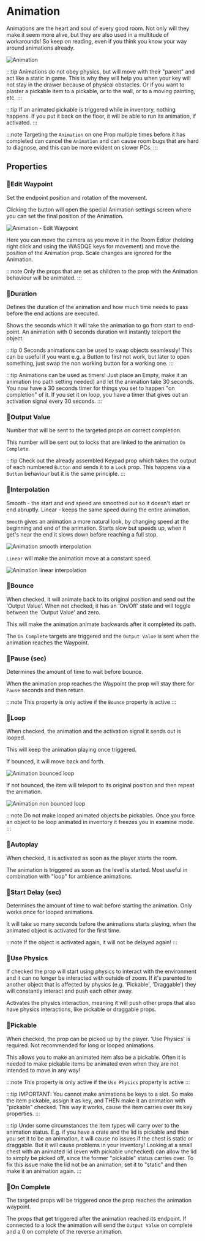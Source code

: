 # Animation

Animations are the heart and soul of every good room. Not only will they make it seem more alive, but they are also used in a multitude of workarounds! So keep on reading, even if you think you know your way around animations already.

![Animation](./img/animation_selector.png)

:::tip
Animations do not obey physics, but will move with their "parent" and act like a static in game. 
This is why they will help you when your key will not stay in the drawer because of physical obstacles. 
Or if you want to plaster a pickable item to a pickable, or to the wall, or to a moving painting, etc.
:::

:::tip
If an animated pickable is triggered while in inventory, nothing happens. If you put it back on the floor, it will be able to run its animation, if activated.
:::

:::note
Targeting the `Animation` on one Prop multiple times before it has completed can cancel the `Animation` and can cause room bugs that are hard to diagnose, and this can be more evident on slower PCs.
:::

## Properties

### :small_orange_diamond:Edit Waypoint

<div className="highlight-div">
Set the endpoint position and rotation of the movement.
</div>

Clicking the button will open the special Animation settings screen where you can set the final position of the Animation.

![Animation - Edit Waypoint](./img/animation_settings.png)

Here you can move the camera as you move it in the Room Editor (holding right click and using the WASDQE keys for movement) and move the position of the Animation prop. Scale changes are ignored for the Animation.

:::note
Only the props that are set as children to the prop with the Animation behaviour will be animated.
:::

### :small_orange_diamond:Duration

<div className="highlight-div">
Defines the duration of the animation and how much time needs to pass before the end actions are executed.
</div>

Shows the seconds which it will take the animation to go from start to end-point. An animation with 0 seconds duration will instantly teleport the object.

:::tip
0 Seconds animations can be used to swap objects seamlessly! This can be useful if you want e.g. a Button to first not work, but later to open something, just swap the non working button for a working one.
:::

:::tip
Animations can be used as timers!
Just place an Empty, make it an animation (no path setting needed) and let the animation take 30 seconds.
You now have a 30 seconds timer for things you set to happen "on completion" of it.
If you set it on loop, you have a timer that gives out an activation signal every 30 seconds.
:::

### :small_orange_diamond:Output Value

<div className="highlight-div">
Number that will be sent to the targeted props on correct completion.
</div>

This number will be sent out to locks that are linked to the animation `On Complete`.

:::tip
Check out the already assembled Keypad prop which takes the output of each numbered `Button` and sends it to a `Lock` prop. This happens via a `Button` behaviour but it is the same principle.
:::

### :small_orange_diamond:Interpolation

<div className="highlight-div">
Smooth - the start and end speed are smoothed out so it doesn't start or end abruptly.
Linear - keeps the same speed during the entire animation.
</div>

`Smooth` gives an animation a more natural look, by changing speed at the beginning and end of the animation. Starts slow but speeds up, when it get's near the end it slows down before reaching a full stop.


![Animation smooth interpolation](./img/animation_smooth.gif)


`Linear` will make the animation move at a constant speed.

![Animation linear interpolation](./img/animation_linear.gif)


### :small_orange_diamond:Bounce

<div className="highlight-div">
When checked, it will animate back to its original position and send out the 'Output Value'.
When not checked, it has an 'On/Off' state and will toggle between the 'Output Value' and zero.
</div>

This will make the animation animate backwards after it completed its path.

The `On Complete` targets are triggered and the `Output Value` is sent when the animation reaches the Waypoint.


### :small_orange_diamond:Pause (sec)

<div className="highlight-div">
Determines the amount of time to wait before bounce.
</div>

When the animation prop reaches the Waypoint the prop will stay there for `Pause` seconds and then return.

:::note
This property is only active if the `Bounce` property is active
:::

### :small_orange_diamond:Loop

<div className="highlight-div">
When checked, the animation and the activation signal it sends out is looped.
</div>

This will keep the animation playing once triggered.

If bounced, it will move back and forth.

![Animation bounced loop](./img/animation_linear.gif)

If not bounced, the item will teleport to its original position and then repeat the animation.

![Animation non bounced loop](./img/animation_loop.gif)

:::note
Do not make looped animated objects be pickables. Once you force an object to be loop animated in inventory it freezes you in examine mode.
:::

### :small_orange_diamond:Autoplay
<div className="highlight-div">
When checked, it is activated as soon as the player starts the room.
</div>

The animation is triggered as soon as the level is started. Most useful in combination with "loop" for ambience animations.

### :small_orange_diamond:Start Delay (sec)

<div className="highlight-div">
Determines the amount of time to wait before starting the animation. Only works once for looped animations.
</div>

It will take so many seconds before the animations starts playing, when the animated object is activated for the first time.

:::note
If the object is activated again, it will not be delayed again!
:::

### :small_orange_diamond:Use Physics

<div className="highlight-div">
If checked the prop will start using physics to interact with the environment and it can no longer be interacted with outside of zoom. If it's parented to another object that is affected by physics (e.g. 'Pickable', 'Draggable') they will constantly interact and push each other away.
</div>

Activates the physics interaction, meaning it will push other props that also have physics interactions, like pickable or draggable props.

### :small_orange_diamond:Pickable

<div className="highlight-div">
When checked, the prop can be picked up by the player. 'Use Physics' is required. Not recommended for long or looped animations.
</div>

This allows you to make an animated item also be a pickable. Often it is needed to make pickable items be animated even when they are not intended to move in any way! 

:::note
This property is only active if the `Use Physics` property is active
:::

:::tip
IMPORTANT: You cannot make animations be keys to a slot.
So make the item pickable, assign it as key, and THEN make it an animation with "pickable" checked.
This way it works, cause the item carries over its key properties.
:::

:::tip
Under some circumstances the item types will carry over to the animation status. 
E.g. if you have a crate and the lid is pickable and then you set it to be an animation, it will cause no issues if the chest is static or draggable.
But it will cause problems in your inventory! Looking at a small chest with an animated lid (even with pickable unchecked) can allow the lid to simply be picked off, since the former "pickable" status carries over.
To fix this issue make the lid not be an animation, set it to "static" and then make it an animation again.
:::

### :small_orange_diamond:On Complete

<div className="highlight-div">
The targeted props will be triggered once the prop reaches the animation waypoint.
</div>

The props that get triggered after the animation reached its endpoint. If connected to a lock the animation will send the `Output Value` on complete and a 0 on complete of the reverse animation.
